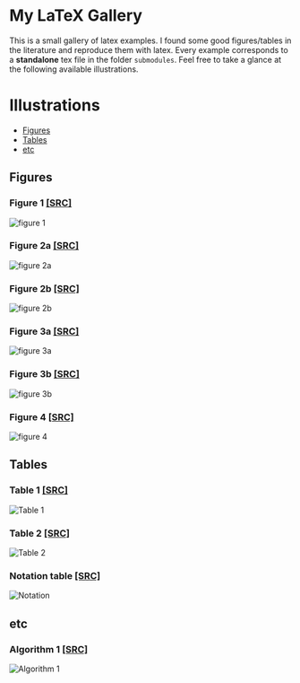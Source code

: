 # My LaTeX Gallery
This is a small gallery of latex examples. I found some good figures/tables in the literature and reproduce them with latex. 
Every example corresponds to a **standalone** tex file in the folder `submodules`. 
Feel free to take a glance at the following available illustrations. 

# Illustrations
- [Figures](#Figures)
- [Tables](#Tables)
- [etc](#etc)
## Figures
### Figure 1 [[SRC]](submodules/fig1/fig1.tex)
![figure 1](submodules/fig1/fig1.png)

### Figure 2a [[SRC]](submodules/fig2a/fig2a.tex)
![figure 2a](submodules/fig2a/fig2a.png)

### Figure 2b [[SRC]](submodules/fig2b/fig2b.tex)
![figure 2b](submodules/fig2b/fig2b.png)

### Figure 3a [[SRC]](submodules/fig3a/fig3a.tex)
![figure 3a](submodules/fig3a/fig3a.png)

### Figure 3b [[SRC]](submodules/fig3b/fig3b.tex)
![figure 3b](submodules/fig3b/fig3b.png)

### Figure 4 [[SRC]](submodules/fig4/fig4.tex)
![figure 4](submodules/fig4/fig4.png)

## Tables
### Table 1 [[SRC]](submodules/tab1/tab1.tex)
![Table 1](submodules/tab1/tab1.png)
### Table 2 [[SRC]](submodules/tab2/tab2.tex)
![Table 2](submodules/tab2/tab2.png)

### Notation table [[SRC]](submodules/notation/notation.tex)
![Notation](submodules/notation/notation.png)

## etc
### Algorithm 1 [[SRC]](submodules/alg1/alg1.tex)
![Algorithm 1](submodules/alg1/alg1.png)

